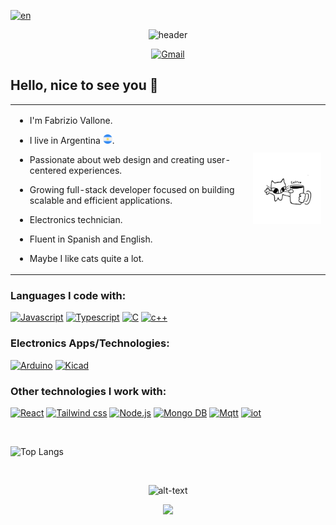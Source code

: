 [![en](https://img.shields.io/badge/lenguaje-español-red.svg)](https://github.com/FabrizioVal/FabrizioVal/blob/main/README.es.md)

<div align="center">
  
![header](https://capsule-render.vercel.app/api?type=waving&height=250&color=675f9f&text=Welcome!&textBg=false&fontColor=ffffff&fontSize=70&fontAlign=51&descAlignY=66)

  <a href="https://mail.google.com/mail/u/0/#inbox?compose=DmwnWrRnZVgvRFsFbTmHfDPblxkHdpHvHZQjxmPSTdvKxlkwhhVrPQLzSTtxHKgtdLVLMNXXrZjV">
        <img src="https://img.shields.io/badge/Gmail-fffdfc?style=flat-square&logo=gmail" alt="Gmail" style="width: 8%; height: 8%;">
    </a>
</div>

<h2 align="left"> Hello, nice to see you 👋 </h2>

<table>
  <tr>
    <td>

* I'm Fabrizio Vallone.<br>
* I live in Argentina <img src="https://github.com/FabrizioVal/FabrizioVal/blob/main/argentina.png" width="15"/>.<br> 
* Passionate about web design and creating user-centered experiences.<br> 
* Growing full-stack developer focused on building scalable and efficient applications.<br>
* Electronics technician. <br>
* Fluent in Spanish and English.<br>
* Maybe I like cats quite a lot.<br>

    </td>
    <td>

  <img src="https://github.com/FabrizioVal/FabrizioVal/blob/main/coffe%20catoo.jpg" width="200"/>

    </td>
  </tr>
</table>

### Languages I code with:

<a href="https://"><img src="https://img.shields.io/badge/Javascript-yellow?style=for-the-badge&logo=Javascript&logoColor=ffffff" alt="Javascript"></a>
<a href="https://"><img src="https://img.shields.io/badge/Typescript-blue?style=for-the-badge&logo=Typescript&logoColor=ffffff" alt="Typescript"></a>
<a href="https://"><img src="https://img.shields.io/badge/C-blue?style=for-the-badge&logo=c&logoColor=ffffff" alt="C"></a>
<a href="https://"><img src="https://img.shields.io/badge/c%2B%2B-007ec6?style=for-the-badge&logo=c%2B%2B&logoColor=white" alt="c++"></a>


### Electronics Apps/Technologies:

<a href="https://"><img src="https://img.shields.io/badge/Arduino-2cc2c7?style=for-the-badge&logo=arduino&logoColor=white" alt="Arduino"></a>
<a href="https://"><img src="https://img.shields.io/badge/Kicad-3f3bf7?style=for-the-badge&logo=kicad&logoColor=white" alt="Kicad"></a>

### Other technologies I work with:

<a href="https://"><img src="https://img.shields.io/badge/React-38dce8?style=for-the-badge&logo=React&logoColor=ffffff" alt="React"></a>
<a href="https://"><img src="https://img.shields.io/badge/Tailwind_css-3cbbc7?style=for-the-badge&logo=tailwind+css&logoColor=white" alt="Tailwind css"></a>
<a href="https://"><img src="https://img.shields.io/badge/Node.js-3b991f?style=for-the-badge&logo=node.js&logoColor=white" alt="Node.js"></a>
<a href="https://"><img src="https://img.shields.io/badge/Mongo_DB-27750f?style=for-the-badge&logo=mongodb&logoColor=white" alt="Mongo DB"></a>
<a href="https://"><img src="https://img.shields.io/badge/Mqtt-620d66?style=for-the-badge&logo=mqtt&logoColor=white" alt="Mqtt"></a>
<a href="https://"><img src="https://img.shields.io/badge/iot-blue?style=for-the-badge&logo=bluetooth&logoColor=white" alt="iot"></a>


&nbsp;

![Top Langs](https://github-readme-stats.vercel.app/api/top-langs/?username=FabrizioVal&layout=donut&theme=tokyonight)

&nbsp;

<div align="center">
  
![alt-text](https://github.com/FabrizioVal/FabrizioVal/blob/main/footer.gif)

</div>

<div align="center">
  
![](https://komarev.com/ghpvc/?username=FabrizioVal&style=flat-square&color=7f1eb0&style=for-the-badge)

</div>


